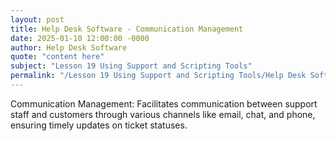 ```yaml
---
layout: post
title: Help Desk Software - Communication Management
date: 2025-01-10 12:00:00 -0000
author: Help Desk Software
quote: "content here"
subject: "Lesson 19 Using Support and Scripting Tools"
permalink: "/Lesson 19 Using Support and Scripting Tools/Help Desk Software/Help Desk Software - Communication Management"
---
```


Communication Management: Facilitates communication between support staff and customers through various channels like email, chat, and phone, ensuring timely updates on ticket statuses.
